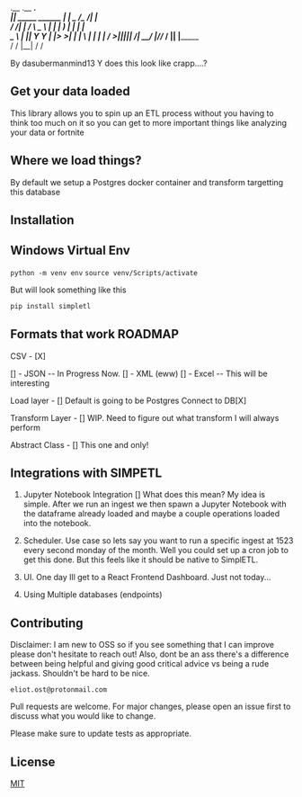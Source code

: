 .__                  .__   ______________________.____     
  ______|__|  _____  ______  |  |  \_   _____/\__    ___/|    |    
 /  ___/|  | /     \ \____ \ |  |   |    __)_   |    |   |    |    
 \___ \ |  ||  Y Y  \|  |_> >|  |__ |        \  |    |   |    |___ 
/____  >|__||__|_|  /|   __/ |____//_______  /  |____|   |_______ \
     \/           \/ |__|                  \/                    \/



By dasubermanmind13
Y does this look like crapp....?


## Get your data loaded
This library allows you to spin up an ETL process without you having to think too much on it so you can get to 
more important things like analyzing your data or fortnite 


## Where we load things?
By default we setup a Postgres docker container and transform targetting this database


## Installation
## Windows Virtual Env
`python -m venv env`
`source venv/Scripts/activate`

But will look something like this

```bash
pip install simpletl
```

## Formats that work ROADMAP
CSV - [X] 

[] - JSON -- In Progress Now. 
[] - XML (eww)
[] - Excel -- This will be interesting


Load layer - [] Default is going to be Postgres Connect to DB[X] 

Transform Layer - [] WIP. Need to figure out what transform I will always perform

Abstract Class - [] This one and only!

## Integrations with SIMPETL

1. Jupyter Notebook Integration [] What does this mean? My idea is simple. After we run an ingest we then spawn a Jupyter Notebook with the dataframe already loaded and maybe a couple operations loaded into the notebook. 

1. Scheduler. Use case so lets say you want to run a specific ingest at 1523 every second monday of the month. Well you could set up a cron job to get this done. But this feels like it should be native to SimplETL.

1. UI. One day Ill get to a React Frontend Dashboard. Just not today...

1. Using Multiple databases (endpoints)

## Contributing
Disclaimer: I am new to OSS so if you see something that I can improve please don't hesitate to reach out! Also, dont be an ass there's a difference between being helpful and giving good critical advice vs being a rude jackass. Shouldn't be hard to be nice. 

```
eliot.ost@protonmail.com
```

Pull requests are welcome. For major changes, please open an issue first to discuss what you would like to change.

Please make sure to update tests as appropriate.

## License
[MIT](https://choosealicense.com/licenses/mit/)
